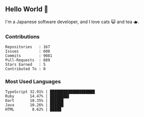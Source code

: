 ## Hello World 👋

I'm a Japanese software developer, and I love cats 😺 and tea 🫖.

### Contributions

    Repositories   : 167
    Issues         : 608
    Commits        : 9081
    Pull-Requests  : 889
    Stars Earned   : 5
    Contributed To : 0

### Most Used Languages

    TypeScript 32.91% | ████████████████████
    Ruby       14.47% | ████████▌
    Dart       10.35% | ██████
    Java       10.26% | ██████
    HTML        8.62% | █████
